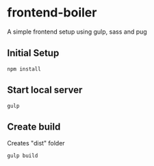 # frontend-boiler
A simple frontend setup using gulp, sass and pug

## Initial Setup
```
npm install
```

## Start local server
```
gulp
```

## Create build
Creates "dist" folder
```
gulp build
```
